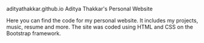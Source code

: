 adityathakkar.github.io
Aditya Thakkar's Personal Website

Here you can find the code for my personal website. It includes my projects, music, resume and more. 
The site was coded using HTML and CSS on the Bootstrap framework. 
